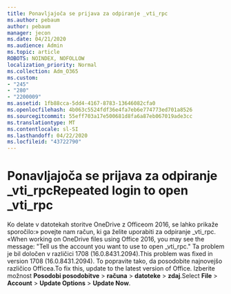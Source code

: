 ```yaml
---
title: Ponavljajoča se prijava za odpiranje _vti_rpc
ms.author: pebaum
author: pebaum
manager: jecon
ms.date: 04/21/2020
ms.audience: Admin
ms.topic: article
ROBOTS: NOINDEX, NOFOLLOW
localization_priority: Normal
ms.collection: Adm_O365
ms.custom:
- "245"
- "280"
- "2200009"
ms.assetid: 1fb88cca-5dd4-4167-8783-13646082cfa0
ms.openlocfilehash: 4b063c5524fdf36e4fa7eb6e774773ed701a8526
ms.sourcegitcommit: 55eff703a17e500681d8fa6a87eb067019ade3cc
ms.translationtype: MT
ms.contentlocale: sl-SI
ms.lasthandoff: 04/22/2020
ms.locfileid: "43722790"
---
```

# <a name="repeated-login-to-open-_vti_rpc"></a><span data-ttu-id="80eaa-102">Ponavljajoča se prijava za odpiranje _vti_rpc</span><span class="sxs-lookup"><span data-stu-id="80eaa-102">Repeated login to open _vti_rpc</span></span>

<span data-ttu-id="80eaa-103">Ko delate v datotekah storitve OneDrive z Officeom 2016, se lahko prikaže sporočilo:» povejte nam račun, ki ga želite uporabiti za odpiranje _vti_rpc. «</span><span class="sxs-lookup"><span data-stu-id="80eaa-103">When working on OneDrive files using Office 2016, you may see the message: "Tell us the account you want to use to open _vti_rpc."</span></span> <span data-ttu-id="80eaa-104">Ta problem je bil določen v različici 1708 (16.0.8431.2094).</span><span class="sxs-lookup"><span data-stu-id="80eaa-104">This problem was fixed in version 1708 (16.0.8431.2094).</span></span> <span data-ttu-id="80eaa-105">To popravite tako, da posodobite najnovejšo različico Officea.</span><span class="sxs-lookup"><span data-stu-id="80eaa-105">To fix this, update to the latest version of Office.</span></span> <span data-ttu-id="80eaa-106">Izberite možnost **Posodobi posodobitve** \> **računa** \> **datoteke** \> **zdaj**.</span><span class="sxs-lookup"><span data-stu-id="80eaa-106">Select **File** \> **Account** \> **Update Options** \> **Update Now**.</span></span>
  